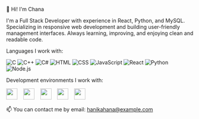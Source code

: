 
👋 Hi! I'm Chana

I'm a Full Stack Developer with experience in React, Python, and MySQL.
Specializing in responsive web development and building user-friendly management interfaces.
Always learning, improving, and enjoying clean and readable code.

Languages I work with:

![C](https://img.shields.io/badge/C-00599C?style=for-the-badge&logo=c&logoColor=white)
![C++](https://img.shields.io/badge/C++-00599C?style=for-the-badge&logo=c%2B%2B&logoColor=white)
![C#](https://img.shields.io/badge/C%23-239120?style=for-the-badge&logo=c-sharp&logoColor=white)
![HTML](https://img.shields.io/badge/HTML5-E34F26?style=for-the-badge&logo=html5&logoColor=white)
![CSS](https://img.shields.io/badge/CSS3-1572B6?style=for-the-badge&logo=css3&logoColor=white)
![JavaScript](https://img.shields.io/badge/JavaScript-F7DF1E?style=for-the-badge&logo=javascript&logoColor=black)
![React](https://img.shields.io/badge/React-20232A?style=for-the-badge&logo=react&logoColor=61DAFB)
![Python](https://img.shields.io/badge/Python-3776AB?style=for-the-badge&logo=python&logoColor=white)
![Node.js](https://img.shields.io/badge/Node.js-339933?style=for-the-badge&logo=nodedotjs&logoColor=white)

Development environments I work with:

<p align="left">
  <img src="https://cdn.jsdelivr.net/gh/devicons/devicon/icons/visualstudio/visualstudio-plain.svg" height="30"/>
  &nbsp;&nbsp;
  <img src="https://cdn.jsdelivr.net/gh/devicons/devicon/icons/vscode/vscode-original.svg" height="30"/>
  &nbsp;&nbsp;
  <img src="https://cdn.jsdelivr.net/gh/devicons/devicon/icons/docker/docker-original.svg" height="30"/>
  &nbsp;&nbsp;
  <img src="https://cdn.jsdelivr.net/gh/devicons/devicon/icons/github/github-original.svg" height="30"/>
  &nbsp;&nbsp;
  <img src="https://cdn.jsdelivr.net/gh/devicons/devicon/icons/postman/postman-original.svg" height="30"/>
</p>



📫 You can contact me by email: hanikahana@example.com

